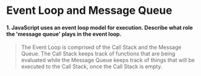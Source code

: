 # Event Loop and Message Queue

#### 1. JavaScript uses an event loop model for execution. Describe what role the 'message queue' plays in the event loop. 
> The Event Loop is comprised of the Call Stack and the Message Queue. The Call Stack keeps track of functions that are being evaluated while the Message Queue keeps track of things that will be executed to the Call Stack, once the Call Stack is empty. 
